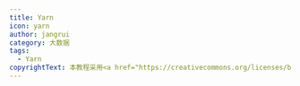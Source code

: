 ```yaml
---
title: Yarn
icon: yarn
author: jangrui
category: 大数据
tags: 
  - Yarn
copyrightText: 本教程采用<a href="https://creativecommons.org/licenses/by-sa/3.0/deed.zh">知识共享 署名-相同方式共享 3.0协议</a>
---
```

